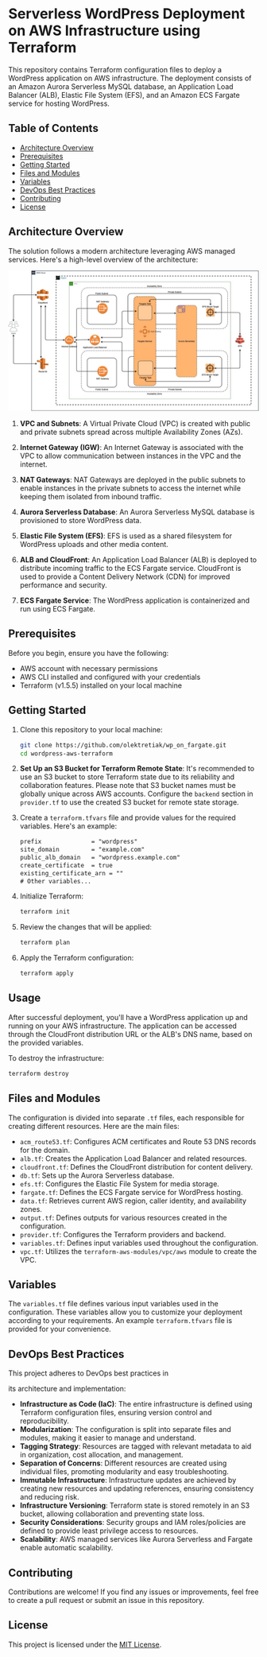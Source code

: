 # Serverless WordPress Deployment on AWS Infrastructure using Terraform

This repository contains Terraform configuration files to deploy a WordPress application on AWS infrastructure. The deployment consists of an Amazon Aurora Serverless MySQL database, an Application Load Balancer (ALB), Elastic File System (EFS), and an Amazon ECS Fargate service for hosting WordPress.

## Table of Contents

- [Architecture Overview](#architecture-overview)
- [Prerequisites](#prerequisites)
- [Getting Started](#getting-started)
- [Files and Modules](#files-and-modules)
- [Variables](#variables)
- [DevOps Best Practices](#devops-best-practices)
- [Contributing](#contributing)
- [License](#license)

## Architecture Overview

The solution follows a modern architecture leveraging AWS managed services. Here's a high-level overview of the architecture:

![Architecture Diagram](architecture-diagram.jpg)

1. **VPC and Subnets**: A Virtual Private Cloud (VPC) is created with public and private subnets spread across multiple Availability Zones (AZs).

2. **Internet Gateway (IGW)**: An Internet Gateway is associated with the VPC to allow communication between instances in the VPC and the internet.

3. **NAT Gateways**: NAT Gateways are deployed in the public subnets to enable instances in the private subnets to access the internet while keeping them isolated from inbound traffic.

4. **Aurora Serverless Database**: An Aurora Serverless MySQL database is provisioned to store WordPress data.

5. **Elastic File System (EFS)**: EFS is used as a shared filesystem for WordPress uploads and other media content.

6. **ALB and CloudFront**: An Application Load Balancer (ALB) is deployed to distribute incoming traffic to the ECS Fargate service. CloudFront is used to provide a Content Delivery Network (CDN) for improved performance and security.

7. **ECS Fargate Service**: The WordPress application is containerized and run using ECS Fargate.

## Prerequisites

Before you begin, ensure you have the following:

- AWS account with necessary permissions
- AWS CLI installed and configured with your credentials
- Terraform (v1.5.5) installed on your local machine

## Getting Started

1. Clone this repository to your local machine:

   ```sh
   git clone https://github.com/olektretiak/wp_on_fargate.git
   cd wordpress-aws-terraform
   ```

2. **Set Up an S3 Bucket for Terraform Remote State**: It's recommended to use an S3 bucket to store Terraform state due to its reliability and collaboration features. Please note that S3 bucket names must be globally unique across AWS accounts. Configure the `backend` section in `provider.tf` to use the created S3 bucket for remote state storage.

3. Create a `terraform.tfvars` file and provide values for the required variables. Here's an example:

   ```hcl
   prefix              = "wordpress"
   site_domain         = "example.com"
   public_alb_domain   = "wordpress.example.com"
   create_certificate  = true
   existing_certificate_arn = ""
   # Other variables...
   ```

4. Initialize Terraform:

   ```sh
   terraform init
   ```

5. Review the changes that will be applied:

   ```sh
   terraform plan
   ```

6. Apply the Terraform configuration:

   ```sh
   terraform apply
   ```

## Usage

After successful deployment, you'll have a WordPress application up and running on your AWS infrastructure. The application can be accessed through the CloudFront distribution URL or the ALB's DNS name, based on the provided variables.

To destroy the infrastructure:

```sh
terraform destroy
```

## Files and Modules

The configuration is divided into separate `.tf` files, each responsible for creating different resources. Here are the main files:

- `acm_route53.tf`: Configures ACM certificates and Route 53 DNS records for the domain.
- `alb.tf`: Creates the Application Load Balancer and related resources.
- `cloudfront.tf`: Defines the CloudFront distribution for content delivery.
- `db.tf`: Sets up the Aurora Serverless database.
- `efs.tf`: Configures the Elastic File System for media storage.
- `fargate.tf`: Defines the ECS Fargate service for WordPress hosting.
- `data.tf`: Retrieves current AWS region, caller identity, and availability zones.
- `output.tf`: Defines outputs for various resources created in the configuration.
- `provider.tf`: Configures the Terraform providers and backend.
- `variables.tf`: Defines input variables used throughout the configuration.
- `vpc.tf`: Utilizes the `terraform-aws-modules/vpc/aws` module to create the VPC.

## Variables

The `variables.tf` file defines various input variables used in the configuration. These variables allow you to customize your deployment according to your requirements. An example `terraform.tfvars` file is provided for your convenience.

## DevOps Best Practices

This project adheres to DevOps best practices in

 its architecture and implementation:

- **Infrastructure as Code (IaC)**: The entire infrastructure is defined using Terraform configuration files, ensuring version control and reproducibility.
- **Modularization**: The configuration is split into separate files and modules, making it easier to manage and understand.
- **Tagging Strategy**: Resources are tagged with relevant metadata to aid in organization, cost allocation, and management.
- **Separation of Concerns**: Different resources are created using individual files, promoting modularity and easy troubleshooting.
- **Immutable Infrastructure**: Infrastructure updates are achieved by creating new resources and updating references, ensuring consistency and reducing risk.
- **Infrastructure Versioning**: Terraform state is stored remotely in an S3 bucket, allowing collaboration and preventing state loss.
- **Security Considerations**: Security groups and IAM roles/policies are defined to provide least privilege access to resources.
- **Scalability**: AWS managed services like Aurora Serverless and Fargate enable automatic scalability.

## Contributing

Contributions are welcome! If you find any issues or improvements, feel free to create a pull request or submit an issue in this repository.

## License

This project is licensed under the [MIT License](LICENSE).

```
